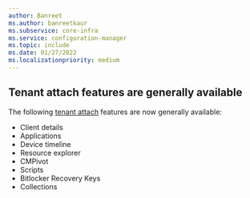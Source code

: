 ```yaml
---
author: Banreet
ms.author: banreetkaur
ms.subservice: core-infra
ms.service: configuration-manager
ms.topic: include
ms.date: 01/27/2022
ms.localizationpriority: medium
---
```


## <a name="bkmk_ta"></a> Tenant attach features are generally available
 <!--IN12976713 CM6374854-->

The following [tenant attach](../../../../../tenant-attach/index.yml) features are now generally available:

- Client details
- Applications
- Device timeline
- Resource explorer
- CMPivot
- Scripts
- Bitlocker Recovery Keys
- Collections
